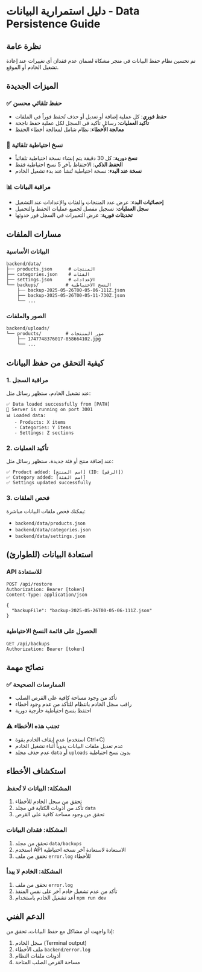 # دليل استمرارية البيانات - Data Persistence Guide

## نظرة عامة
تم تحسين نظام حفظ البيانات في متجر مشكاة لضمان عدم فقدان أي تغييرات عند إعادة تشغيل الخادم أو الموقع.

## الميزات الجديدة

### ✅ حفظ تلقائي محسن
- **حفظ فوري**: كل عملية إضافة أو تعديل أو حذف تُحفظ فوراً في الملفات
- **تأكيد العمليات**: رسائل تأكيد في السجل لكل عملية حفظ ناجحة
- **معالجة الأخطاء**: نظام شامل لمعالجة أخطاء الحفظ

### 💾 نسخ احتياطية تلقائية
- **نسخ دورية**: كل 30 دقيقة يتم إنشاء نسخة احتياطية تلقائياً
- **الحفظ الذكي**: الاحتفاظ بآخر 5 نسخ احتياطية فقط
- **نسخة عند البدء**: نسخة احتياطية تُنشأ عند بدء تشغيل الخادم

### 📊 مراقبة البيانات
- **إحصائيات البدء**: عرض عدد المنتجات والفئات والإعدادات عند التشغيل
- **سجل العمليات**: تسجيل مفصل لجميع عمليات الحفظ والتحميل
- **تحديثات فورية**: عرض التغييرات في السجل فور حدوثها

## مسارات الملفات

### البيانات الأساسية
```
backend/data/
├── products.json      # المنتجات
├── categories.json    # الفئات  
├── settings.json      # الإعدادات
└── backups/          # النسخ الاحتياطية
    ├── backup-2025-05-26T00-05-06-111Z.json
    ├── backup-2025-05-26T00-05-11-730Z.json
    └── ...
```

### الصور والملفات
```
backend/uploads/
└── products/         # صور المنتجات
    ├── 1747748376017-858664102.jpg
    └── ...
```

## كيفية التحقق من حفظ البيانات

### 1. مراقبة السجل
عند تشغيل الخادم، ستظهر رسائل مثل:
```
✅ Data loaded successfully from [PATH]
🚀 Server is running on port 3001
📊 Loaded data:
   - Products: X items
   - Categories: Y items  
   - Settings: Z sections
```

### 2. تأكيد العمليات
عند إضافة منتج أو فئة جديدة، ستظهر رسائل مثل:
```
✅ Product added: [اسم المنتج] (ID: [الرقم])
✅ Category added: [اسم الفئة]
✅ Settings updated successfully
```

### 3. فحص الملفات
يمكنك فحص ملفات البيانات مباشرة:
- `backend/data/products.json`
- `backend/data/categories.json`  
- `backend/data/settings.json`

## استعادة البيانات (للطوارئ)

### API للاستعادة
```http
POST /api/restore
Authorization: Bearer [token]
Content-Type: application/json

{
  "backupFile": "backup-2025-05-26T00-05-06-111Z.json"
}
```

### الحصول على قائمة النسخ الاحتياطية
```http
GET /api/backups
Authorization: Bearer [token]
```

## نصائح مهمة

### ✅ الممارسات الصحيحة
- تأكد من وجود مساحة كافية على القرص الصلب
- راقب سجل الخادم بانتظام للتأكد من عدم وجود أخطاء
- احتفظ بنسخ احتياطية خارجية دورية

### ⚠️ تجنب هذه الأخطاء
- عدم إيقاف الخادم بقوة (استخدم Ctrl+C)
- عدم تعديل ملفات البيانات يدوياً أثناء تشغيل الخادم
- عدم حذف مجلد `data` أو `uploads` بدون نسخ احتياطية

## استكشاف الأخطاء

### المشكلة: البيانات لا تُحفظ
1. تحقق من سجل الخادم للأخطاء
2. تأكد من أذونات الكتابة في مجلد `data`
3. تحقق من وجود مساحة كافية على القرص

### المشكلة: فقدان البيانات
1. تحقق من مجلد `data/backups`
2. استخدم API الاستعادة لاستعادة آخر نسخة احتياطية
3. تحقق من ملف `error.log` للأخطاء

### المشكلة: الخادم لا يبدأ
1. تحقق من ملف `error.log`
2. تأكد من عدم تشغيل خادم آخر على نفس المنفذ
3. أعد تشغيل الخادم باستخدام `npm run dev`

## الدعم الفني
إذا واجهت أي مشاكل مع حفظ البيانات، تحقق من:
1. سجل الخادم (Terminal output)
2. ملف الأخطاء `backend/error.log`
3. أذونات ملفات النظام
4. مساحة القرص الصلب المتاحة
